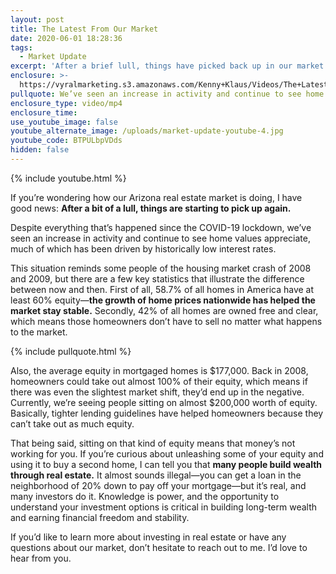 ```yaml
---
layout: post
title: The Latest From Our Market
date: 2020-06-01 18:28:36
tags:
  - Market Update
excerpt: 'After a brief lull, things have picked back up in our market.'
enclosure: >-
  https://vyralmarketing.s3.amazonaws.com/Kenny+Klaus/Videos/The+Latest+From+Our+Market.mp4
pullquote: We’ve seen an increase in activity and continue to see home values appreciate.
enclosure_type: video/mp4
enclosure_time:
use_youtube_image: false
youtube_alternate_image: /uploads/market-update-youtube-4.jpg
youtube_code: BTPULbpVDds
hidden: false
---
```


{% include youtube.html %}

If you’re wondering how our Arizona real estate market is doing, I have good news: **After a bit of a lull, things are starting to pick up again.&nbsp;**

Despite everything that’s happened since the COVID-19 lockdown, we’ve seen an increase in activity and continue to see home values appreciate, much of which has been driven by historically low interest rates.&nbsp;

This situation reminds some people of the housing market crash of 2008 and 2009, but there are a few key statistics that illustrate the difference between now and then. First of all, 58.7% of all homes in America have at least 60% equity—**the growth of home prices nationwide has helped the market stay stable.** Secondly, 42% of all homes are owned free and clear, which means those homeowners don’t have to sell no matter what happens to the market.&nbsp;

{% include pullquote.html %}

Also, the average equity in mortgaged homes is $177,000. Back in 2008, homeowners could take out almost 100% of their equity, which means if there was even the slightest market shift, they’d end up in the negative. Currently, we’re seeing people sitting on almost $200,000 worth of equity. Basically, tighter lending guidelines have helped homeowners because they can’t take out as much equity.&nbsp;

That being said, sitting on that kind of equity means that money’s not working for you. If you’re curious about unleashing some of your equity and using it to buy a second home, I can tell you that **many people build wealth through real estate.** It almost sounds illegal—you can get a loan in the neighborhood of 20% down to pay off your mortgage—but it’s real, and many investors do it. Knowledge is power, and the opportunity to understand your investment options is critical in building long-term wealth and earning financial freedom and stability.&nbsp;

If you’d like to learn more about investing in real estate or have any questions about our market, don’t hesitate to reach out to me. I’d love to hear from you.